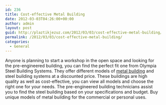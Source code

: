 ```yaml
---
id: 236
title: Cost-effective Metal Building
date: 2012-03-03T04:26:00+00:00
author: admin
layout: post
guid: http://plaztikjezuz.com/2012/03/03/cost-effective-metal-building/
permalink: /2012/03/03/cost-effective-metal-building/
categories:
  - General
---
```

Anyone is planning to start a workshop in the open space and looking for the pre-engineered building, you can find the perfect fit one from Olympia Steel Building Systems. They offer different models of [metal building](http://www.olympiabuildings.com/) and steel building systems at a discounted price. These buildings are high quality as well as cost-effective, you can view all models and choose the right one for your needs. The pre-engineered building technicians assist you to find the steel building based on your specifications and budget. Buy unique models of metal building for the commercial or personal uses.